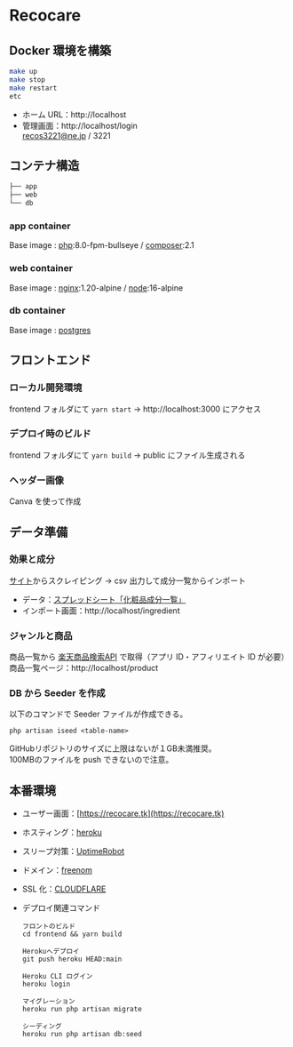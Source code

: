 # Recocare

## Docker 環境を構築

```bash
make up
make stop
make restart
etc
```

- ホーム URL：http://localhost
- 管理画面：http://localhost/login  
  recos3221@ne.jp / 3221

## コンテナ構造

```bash
├── app
├── web
└── db
```

### app container

Base image : [php](https://hub.docker.com/_/php):8.0-fpm-bullseye / [composer](https://hub.docker.com/_/composer):2.1

### web container

Base image : [nginx](https://hub.docker.com/_/nginx):1.20-alpine / [node](https://hub.docker.com/_/node):16-alpine

### db container

Base image : [postgres](https://hub.docker.com/_/postgres)

## フロントエンド

### ローカル開発環境

frontend フォルダにて `yarn start` → http://localhost:3000 にアクセス

### デプロイ時のビルド

frontend フォルダにて `yarn build` → public にファイル生成される

### ヘッダー画像

Canva を使って作成

## データ準備

### 効果と成分

[サイト](https://liruu.jp/ingredients/)からスクレイピング → csv 出力して成分一覧からインポート

- データ：[スプレッドシート「化粧品成分一覧」](https://docs.google.com/spreadsheets/d/1KvcgP5QfpR3PxW7kzyUeMIP1WJ7lY35aNQ1QduyJIkA/edit#gid=0)
- インポート画面：http://localhost/ingredient

### ジャンルと商品

商品一覧から [楽天商品検索API](https://webservice.rakuten.co.jp/documentation/ichiba-item-search) で取得（アプリ ID・アフィリエイト ID が必要）  
商品一覧ページ：http://localhost/product

### DB から Seeder を作成

以下のコマンドで Seeder ファイルが作成できる。

```
php artisan iseed <table-name>
```

GitHubリポジトリのサイズに上限はないが１GB未満推奨。  
100MBのファイルを push できないので注意。

## 本番環境

- ユーザー画面：[https://recocare.tk](https://recocare.tk)

- ホスティング：[heroku](https://dashboard.heroku.com/apps/recocare)

- スリープ対策：[UptimeRobot](https://uptimerobot.com/dashboard#mainDashboard)

- ドメイン：[freenom](https://my.freenom.com/clientarea.php?action=domains)

- SSL 化：[CLOUDFLARE](https://dash.cloudflare.com/9587da9b35449514f8ac93d2a9857a8f/recocare.tk)

- デプロイ関連コマンド

    ```
    フロントのビルド
    cd frontend && yarn build

    Herokuへデプロイ
    git push heroku HEAD:main

    Heroku CLI ログイン
    heroku login

    マイグレーション
    heroku run php artisan migrate

    シーディング
    heroku run php artisan db:seed
    ```
